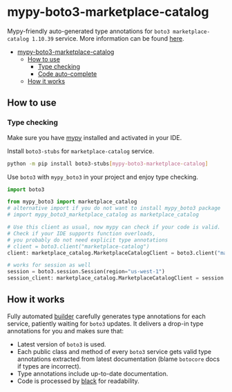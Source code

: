 # mypy-boto3-marketplace-catalog

Mypy-friendly auto-generated type annotations for `boto3 marketplace-catalog 1.10.39` service.
More information can be found [here](https://github.com/vemel/mypy_boto3).

- [mypy-boto3-marketplace-catalog](#mypy-boto3-marketplace-catalog)
  - [How to use](#how-to-use)
    - [Type checking](#type-checking)
    - [Code auto-complete](#code-auto-complete)
  - [How it works](#how-it-works)

## How to use

### Type checking

Make sure you have [mypy](https://github.com/python/mypy) installed and activated in your IDE.

Install `boto3-stubs` for `marketplace-catalog` service.

```bash
python -m pip install boto3-stubs[mypy-boto3-marketplace-catalog]
```

Use `boto3` with `mypy_boto3` in your project and enjoy type checking.

```python
import boto3

from mypy_boto3 import marketplace_catalog
# alternative import if you do not want to install mypy_boto3 package
# import mypy_boto3_marketplace_catalog as marketplace_catalog

# Use this client as usual, now mypy can check if your code is valid.
# Check if your IDE supports function overloads,
# you probably do not need explicit type annotations
# client = boto3.client("marketplace-catalog")
client: marketplace_catalog.MarketplaceCatalogClient = boto3.client("marketplace-catalog")

# works for session as well
session = boto3.session.Session(region="us-west-1")
session_client: marketplace_catalog.MarketplaceCatalogClient = session.client("marketplace-catalog")

```

## How it works

Fully automated [builder](https://github.com/vemel/mypy_boto3) carefully generates
type annotations for each service, patiently waiting for `boto3` updates. It delivers
a drop-in type annotations for you and makes sure that:

- Latest version of `boto3` is used.
- Each public class and method of every `boto3` service gets valid type annotations
  extracted from latest documentation (blame `botocore` docs if types are incorrect).
- Type annotations include up-to-date documentation.
- Code is processed by [black](https://github.com/psf/black) for readability.